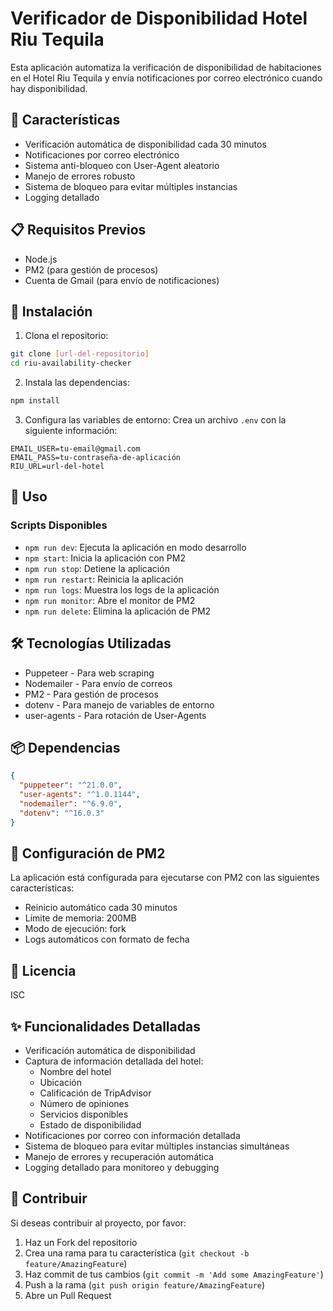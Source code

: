 # Verificador de Disponibilidad Hotel Riu Tequila

Esta aplicación automatiza la verificación de disponibilidad de habitaciones en el Hotel Riu Tequila y envía notificaciones por correo electrónico cuando hay disponibilidad.

## 🚀 Características

- Verificación automática de disponibilidad cada 30 minutos
- Notificaciones por correo electrónico
- Sistema anti-bloqueo con User-Agent aleatorio
- Manejo de errores robusto
- Sistema de bloqueo para evitar múltiples instancias
- Logging detallado

## 📋 Requisitos Previos

- Node.js
- PM2 (para gestión de procesos)
- Cuenta de Gmail (para envío de notificaciones)

## 🔧 Instalación

1. Clona el repositorio:

```bash
git clone [url-del-repositorio]
cd riu-availability-checker
```

2. Instala las dependencias:

```bash
npm install
```

3. Configura las variables de entorno:
   Crea un archivo `.env` con la siguiente información:

```
EMAIL_USER=tu-email@gmail.com
EMAIL_PASS=tu-contraseña-de-aplicación
RIU_URL=url-del-hotel
```

## 🚀 Uso

### Scripts Disponibles

- `npm run dev`: Ejecuta la aplicación en modo desarrollo
- `npm start`: Inicia la aplicación con PM2
- `npm run stop`: Detiene la aplicación
- `npm run restart`: Reinicia la aplicación
- `npm run logs`: Muestra los logs de la aplicación
- `npm run monitor`: Abre el monitor de PM2
- `npm run delete`: Elimina la aplicación de PM2

## 🛠️ Tecnologías Utilizadas

- Puppeteer - Para web scraping
- Nodemailer - Para envío de correos
- PM2 - Para gestión de procesos
- dotenv - Para manejo de variables de entorno
- user-agents - Para rotación de User-Agents

## 📦 Dependencias

```json
{
  "puppeteer": "^21.0.0",
  "user-agents": "^1.0.1144",
  "nodemailer": "^6.9.0",
  "dotenv": "^16.0.3"
}
```

## 📝 Configuración de PM2

La aplicación está configurada para ejecutarse con PM2 con las siguientes características:

- Reinicio automático cada 30 minutos
- Límite de memoria: 200MB
- Modo de ejecución: fork
- Logs automáticos con formato de fecha

## 📄 Licencia

ISC

## ✨ Funcionalidades Detalladas

- Verificación automática de disponibilidad
- Captura de información detallada del hotel:
  - Nombre del hotel
  - Ubicación
  - Calificación de TripAdvisor
  - Número de opiniones
  - Servicios disponibles
  - Estado de disponibilidad
- Notificaciones por correo con información detallada
- Sistema de bloqueo para evitar múltiples instancias simultáneas
- Manejo de errores y recuperación automática
- Logging detallado para monitoreo y debugging

## 🤝 Contribuir

Si deseas contribuir al proyecto, por favor:

1. Haz un Fork del repositorio
2. Crea una rama para tu característica (`git checkout -b feature/AmazingFeature`)
3. Haz commit de tus cambios (`git commit -m 'Add some AmazingFeature'`)
4. Push a la rama (`git push origin feature/AmazingFeature`)
5. Abre un Pull Request
